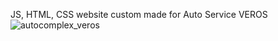 JS, HTML, CSS website custom made for Auto Service VEROS
![autocomplex_veros](https://user-images.githubusercontent.com/115580585/208532016-8d6f13d8-6975-489e-b930-55de59239aec.gif)
